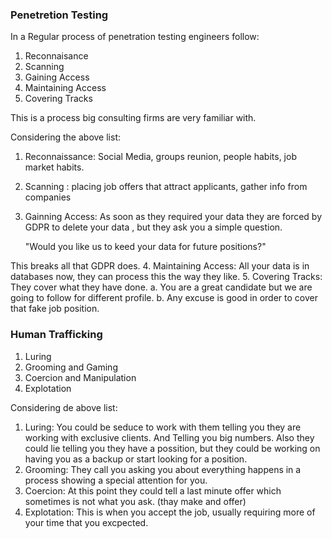 
### Penetretion Testing

In a Regular process of penetration testing engineers follow:

1. Reconnaisance
2. Scanning
3. Gaining Access
4. Maintaining Access
5. Covering Tracks

This is a process big consulting firms are very familiar with. 

Considering the above list:

1. Reconnaissance: Social Media, groups reunion, people habits, job market habits.
2. Scanning : placing job offers that attract applicants, gather info from companies 
3. Gainning Access: As soon as they required your data they are forced by GDPR to delete your data , but they ask you a simple question.

    "Would you like us to keed your data for future positions?"

This breaks all that GDPR does.
4. Maintaining Access: All your data is in databases now, they can process this the way they like. 
5. Covering Tracks: They cover what they have done. 
    a. You are a great candidate but we are going to follow for different profile.
    b. Any excuse is good in order to cover that fake job position. 

### Human Trafficking

1. Luring
2. Grooming and Gaming
3. Coercion and Manipulation
4. Explotation

Considering de above list:

1. Luring: You could be seduce to work with them telling you they are working with  exclusive clients. And Telling you big numbers. Also they could lie telling you they have a possition, but they could be working on having you as a backup or start looking for a position. 
2. Grooming: They call you asking you about everything happens in a process showing a special attention for you.
3. Coercion: At this point they could tell a last minute offer which sometimes is not what you ask. (thay make and offer)
4. Explotation: This is when you accept the job, usually requiring more of your time that you excpected.